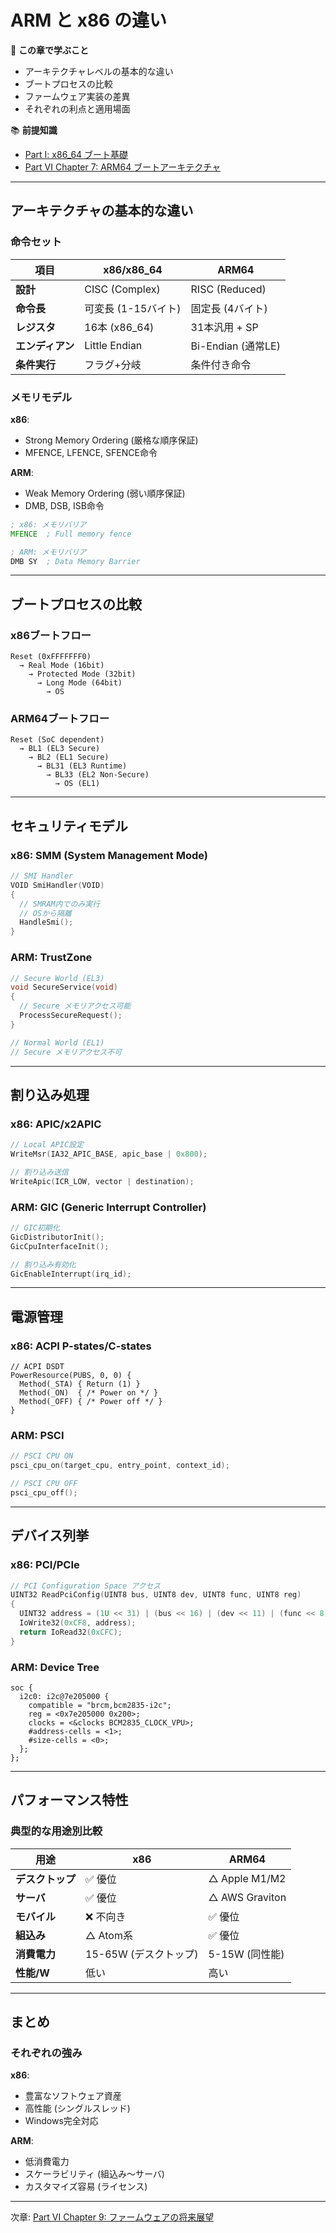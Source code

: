# ARM と x86 の違い

🎯 **この章で学ぶこと**
- アーキテクチャレベルの基本的な違い
- ブートプロセスの比較
- ファームウェア実装の差異
- それぞれの利点と適用場面

📚 **前提知識**
- [Part I: x86_64 ブート基礎](../part1/01-reset-vector.md)
- [Part VI Chapter 7: ARM64 ブートアーキテクチャ](07-arm64-boot-architecture.md)

---

## アーキテクチャの基本的な違い

### 命令セット

| 項目 | x86/x86_64 | ARM64 |
|------|-----------|-------|
| **設計** | CISC (Complex) | RISC (Reduced) |
| **命令長** | 可変長 (1-15バイト) | 固定長 (4バイト) |
| **レジスタ** | 16本 (x86_64) | 31本汎用 + SP |
| **エンディアン** | Little Endian | Bi-Endian (通常LE) |
| **条件実行** | フラグ+分岐 | 条件付き命令 |

### メモリモデル

**x86**:
- Strong Memory Ordering (厳格な順序保証)
- MFENCE, LFENCE, SFENCE命令

**ARM**:
- Weak Memory Ordering (弱い順序保証)
- DMB, DSB, ISB命令

```asm
; x86: メモリバリア
MFENCE  ; Full memory fence

; ARM: メモリバリア
DMB SY  ; Data Memory Barrier
```

---

## ブートプロセスの比較

### x86ブートフロー

```
Reset (0xFFFFFFF0)
  → Real Mode (16bit)
    → Protected Mode (32bit)
      → Long Mode (64bit)
        → OS
```

### ARM64ブートフロー

```
Reset (SoC dependent)
  → BL1 (EL3 Secure)
    → BL2 (EL1 Secure)
      → BL31 (EL3 Runtime)
        → BL33 (EL2 Non-Secure)
          → OS (EL1)
```

---

## セキュリティモデル

### x86: SMM (System Management Mode)

```c
// SMI Handler
VOID SmiHandler(VOID)
{
  // SMRAM内でのみ実行
  // OSから隔離
  HandleSmi();
}
```

### ARM: TrustZone

```c
// Secure World (EL3)
void SecureService(void)
{
  // Secure メモリアクセス可能
  ProcessSecureRequest();
}

// Normal World (EL1)
// Secure メモリアクセス不可
```

---

## 割り込み処理

### x86: APIC/x2APIC

```c
// Local APIC設定
WriteMsr(IA32_APIC_BASE, apic_base | 0x800);

// 割り込み送信
WriteApic(ICR_LOW, vector | destination);
```

### ARM: GIC (Generic Interrupt Controller)

```c
// GIC初期化
GicDistributorInit();
GicCpuInterfaceInit();

// 割り込み有効化
GicEnableInterrupt(irq_id);
```

---

## 電源管理

### x86: ACPI P-states/C-states

```asl
// ACPI DSDT
PowerResource(PUBS, 0, 0) {
  Method(_STA) { Return (1) }
  Method(_ON)  { /* Power on */ }
  Method(_OFF) { /* Power off */ }
}
```

### ARM: PSCI

```c
// PSCI CPU ON
psci_cpu_on(target_cpu, entry_point, context_id);

// PSCI CPU OFF
psci_cpu_off();
```

---

## デバイス列挙

### x86: PCI/PCIe

```c
// PCI Configuration Space アクセス
UINT32 ReadPciConfig(UINT8 bus, UINT8 dev, UINT8 func, UINT8 reg)
{
  UINT32 address = (1U << 31) | (bus << 16) | (dev << 11) | (func << 8) | reg;
  IoWrite32(0xCF8, address);
  return IoRead32(0xCFC);
}
```

### ARM: Device Tree

```dts
soc {
  i2c0: i2c@7e205000 {
    compatible = "brcm,bcm2835-i2c";
    reg = <0x7e205000 0x200>;
    clocks = <&clocks BCM2835_CLOCK_VPU>;
    #address-cells = <1>;
    #size-cells = <0>;
  };
};
```

---

## パフォーマンス特性

### 典型的な用途別比較

| 用途 | x86 | ARM64 |
|------|-----|-------|
| **デスクトップ** | ✅ 優位 | △ Apple M1/M2 |
| **サーバ** | ✅ 優位 | △ AWS Graviton |
| **モバイル** | ❌ 不向き | ✅ 優位 |
| **組込み** | △ Atom系 | ✅ 優位 |
| **消費電力** | 15-65W (デスクトップ) | 5-15W (同性能) |
| **性能/W** | 低い | 高い |

---

## まとめ

### それぞれの強み

**x86**:
- 豊富なソフトウェア資産
- 高性能 (シングルスレッド)
- Windows完全対応

**ARM**:
- 低消費電力
- スケーラビリティ (組込み〜サーバ)
- カスタマイズ容易 (ライセンス)

---

次章: [Part VI Chapter 9: ファームウェアの将来展望](09-future-of-firmware.md)
